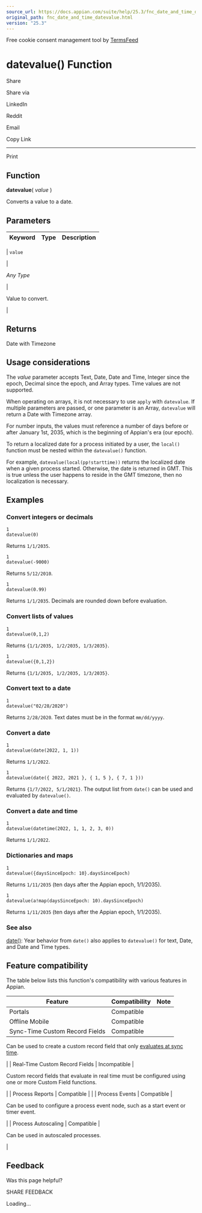 ```yaml
---
source_url: https://docs.appian.com/suite/help/25.3/fnc_date_and_time_datevalue.html
original_path: fnc_date_and_time_datevalue.html
version: "25.3"
---
```


Free cookie consent management tool by [TermsFeed](https://www.termsfeed.com/)

# datevalue() Function

Share

Share via

LinkedIn

Reddit

Email

Copy Link

* * *

Print

## Function

**datevalue**( _value_ )

Converts a value to a date.

## Parameters

| Keyword | Type | Description |
| --- | --- | --- |
|
`value`

 |

_Any Type_

 |

Value to convert.

 |

## Returns

Date with Timezone

## Usage considerations

The _value_ parameter accepts Text, Date, Date and Time, Integer since the epoch, Decimal since the epoch, and Array types. Time values are not supported.

When operating on arrays, it is not necessary to use `apply` with `datevalue`. If multiple parameters are passed, or one parameter is an Array, `datevalue` will return a Date with Timezone array.

For number inputs, the values must reference a number of days before or after January 1st, 2035, which is the beginning of Appian's era (our epoch).

To return a localized date for a process initiated by a user, the `local()` function must be nested within the `datevalue()` function.

For example, `datevalue(local(pp!starttime))` returns the localized date when a given process started. Otherwise, the date is returned in GMT. This is true unless the user happens to reside in the GMT timezone, then no localization is necessary.

## Examples

### Convert integers or decimals

```
1
datevalue(0)
```

Returns `1/1/2035`.

```
1
datevalue(-9000)
```

Returns `5/12/2010`.

```
1
datevalue(0.99)
```

Returns `1/1/2035`. Decimals are rounded down before evaluation.

### Convert lists of values

```
1
datevalue(0,1,2)
```

Returns `{1/1/2035, 1/2/2035, 1/3/2035}`.

```
1
datevalue({0,1,2})
```

Returns `{1/1/2035, 1/2/2035, 1/3/2035}`.

### Convert text to a date

```
1
datevalue("02/28/2020")
```

Returns `2/28/2020`. Text dates must be in the format `mm/dd/yyyy`.

### Convert a date

```
1
datevalue(date(2022, 1, 1))
```

Returns `1/1/2022`.

```
1
datevalue(date({ 2022, 2021 }, { 1, 5 }, { 7, 1 }))
```

Returns `{1/7/2022, 5/1/2021}`. The output list from `date()` can be used and evaluated by `datevalue()`.

### Convert a date and time

```
1
datevalue(datetime(2022, 1, 1, 2, 3, 0))
```

Returns `1/1/2022`.

### Dictionaries and maps

```
1
datevalue({daysSinceEpoch: 10}.daysSinceEpoch)
```

Returns `1/11/2035` (ten days after the Appian epoch, 1/1/2035).

```
1
datevalue(a!map(daysSinceEpoch: 10).daysSinceEpoch)
```

Returns `1/11/2035` (ten days after the Appian epoch, 1/1/2035).

### See also

[date()](fnc_date_and_time_date.html): Year behavior from `date()` also applies to `datevalue()` for text, Date, and Date and Time types.

## Feature compatibility

The table below lists this function's compatibility with various features in Appian.

| Feature | Compatibility | Note |
| --- | --- | --- |
| Portals | Compatible |  |
| Offline Mobile | Compatible |  |
| Sync-Time Custom Record Fields | Compatible |
Can be used to create a custom record field that only [evaluates at sync time](custom-record-fields.html#prodlink-sync-time-evaluations).

 |
| Real-Time Custom Record Fields | Incompatible |

Custom record fields that evaluate in real time must be configured using one or more Custom Field functions.

 |
| Process Reports | Compatible |  |
| Process Events | Compatible |

Can be used to configure a process event node, such as a start event or timer event.

 |
| Process Autoscaling | Compatible |

Can be used in autoscaled processes.

 |

## Feedback

Was this page helpful?

SHARE FEEDBACK

Loading...